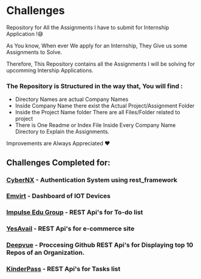 # Challenges

Repository for All the Assignments I have to submit for Internship Application !😅

As You know, When ever We apply for an Internship,
They Give us some Assignments to Solve.

Therefore, This Repository contains all the Assignments I will be solving for upcomming Intership Applications.

### The Repository is Structured in the way that, You will find :

- Directory Names are actual Company Names
- Inside Company Name there exist the Actual Project/Assignment Folder
- Inside the Project Name folder There are all Files/Folder related to project
- There is One Readme or Index File Inside Every Company Name Directory to Explain the Assignments.

Improvements are Always Appreciated ❤️

## Challenges Completed for:

### [CyberNX](/CyberNX) - Authentication System using rest_framework

### [Emvirt](/Emvirt) - Dashboard of IOT Devices

### [Impulse Edu Group](/Impulse_Edu_Group) - REST Api's for To-do list

### [YesAvail](/YesAvail) - REST Api's for e-commerce site

### [Deepvue](/Deepvue) - Proccesing Github REST Api's for Displaying top 10 Repos of an Organization.

### [KinderPass](/KinderPass) - REST Api's for Tasks list
